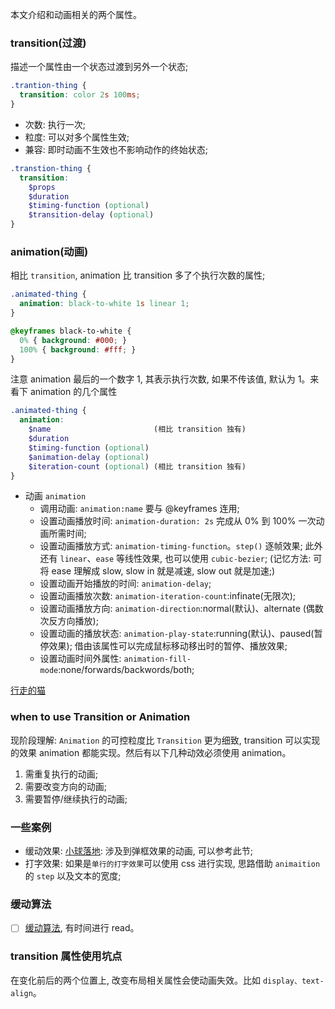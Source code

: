本文介绍和动画相关的两个属性。

### transition(过渡)

描述一个属性由一个状态过渡到另外一个状态;

```css
.trantion-thing {
  transition: color 2s 100ms;
}
```

* 次数: 执行一次;
* 粒度: 可以对多个属性生效;
* 兼容: 即时动画不生效也不影响动作的终始状态;

```scss
.transtion-thing {
  transition:
    $props
    $duration
    $timing-function (optional)
    $transition-delay (optional)
}
```

### animation(动画)

相比 `transition`, animation 比 transition 多了个执行次数的属性;

```css
.animated-thing {
  animation: black-to-white 1s linear 1;
}

@keyframes black-to-white {
  0% { background: #000; }
  100% { background: #fff; }
}
```

注意 animation 最后的一个数字 1, 其表示执行次数, 如果不传该值, 默认为 1。来看下 animation 的几个属性

```scss
.animated-thing {
  animation:
    $name                       (相比 transition 独有)
    $duration
    $timing-function (optional)
    $animation-delay (optional)
    $iteration-count (optional) (相比 transition 独有)
}
```

* 动画 `animation`
  * 调用动画: `animation:name` 要与 @keyframes 连用;
  * 设置动画播放时间: `animation-duration: 2s`   完成从 0% 到 100% 一次动画所需时间;
  * 设置动画播放方式: `animation-timing-function`。`step()` 逐帧效果; 此外还有 `linear`、`ease` 等线性效果, 也可以使用 `cubic-bezier`; (记忆方法: 可将 ease 理解成 slow, slow in 就是减速, slow out 就是加速;)
  * 设置动画开始播放的时间: `animation-delay`;
  * 设置动画播放次数: `animation-iteration-count`:infinate(无限次);
  * 设置动画播放方向: `animation-direction`:normal(默认)、alternate (偶数次反方向播放);
  * 设置动画的播放状态: `animation-play-state`:running(默认)、paused(暂停效果); 借由该属性可以完成鼠标移动移出时的暂停、播放效果;
  * 设置动画时间外属性: `animation-fill-mode`:none/forwards/backwords/both;

[行走的猫](https://codepen.io/MuYunyun/pen/ZEzxBYb)

### when to use Transition or Animation

现阶段理解: `Animation` 的可控粒度比 `Transition` 更为细致, transition 可以实现的效果 animation 都能实现。然后有以下几种动效必须使用 animation。

1. 需重复执行的动画;
2. 需要改变方向的动画;
3. 需要暂停/继续执行的动画;

### 一些案例

* 缓动效果: [小球落地](https://codepen.io/MuYunyun/pen/EMmNZN): 涉及到弹框效果的动画, 可以参考此节;
* 打字效果: 如果是`单行的打字效果`可以使用 css 进行实现, 思路借助 `animaition` 的 `step` 以及文本的宽度;

### 缓动算法

- [ ] [缓动算法](https://www.zhangxinxu.com/wordpress/2017/01/share-a-animation-algorithm-js/), 有时间进行 read。

### transition 属性使用坑点

在变化前后的两个位置上, 改变布局相关属性会使动画失效。比如 `display、text-align`。
